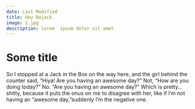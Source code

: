 ```yaml
---
date: Last Modified
title: Hey Bojack
image: 2.jpg
description: lorem  ipsum dolor sit amet
---
```


# Some title

So I stopped at a Jack in the Box on the way here, and the girl behind the counter said, “Hiya! Are you having an awesome day?” Not, “How are you doing today?” No. “Are you having an awesome day?” Which is pretty… shitty, because it puts the onus on me to disagree with her, like if I’m not having an “awesome day,”suddenly I’m the negative one.
